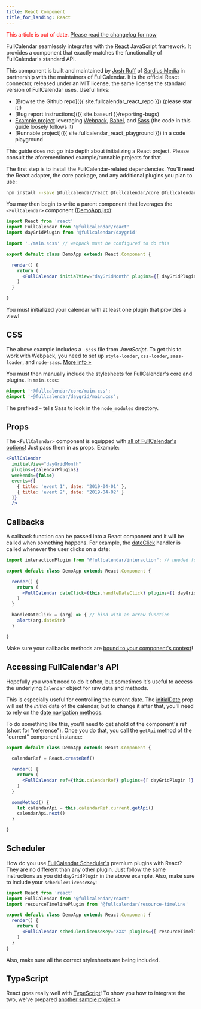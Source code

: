 ```yaml
---
title: React Component
title_for_landing: React
---
```


<span style='color:red'>This article is out of date. <a href='upgrading-from-v4#react-connector' class='more-link'>Please read the changelog for now</a></span>

FullCalendar seamlessly integrates with the [React] JavaScript framework. It provides a component that exactly matches the functionality of FullCalendar's standard API.

This component is built and maintained by [Josh Ruff](https://github.com/joshuaRuff) of [Sardius Media](http://sardius.media/) in partnership with the maintainers of FullCalendar. It is the official React connector, released under an MIT license, the same license the standard version of FullCalendar uses. Useful links:

- [Browse the Github repo]({{ site.fullcalendar_react_repo }}) (please star it!)
- [Bug report instructions]({{ site.baseurl }}/reporting-bugs)
- [Example project][example project] leveraging [Webpack], [Babel], and [Sass] (the code in this guide loosely follows it)
- [Runnable project]({{ site.fullcalendar_react_playground }}) in a code playground

This guide does not go into depth about initializing a React project. Please consult the aforementioned example/runnable projects for that.

The first step is to install the FullCalendar-related dependencies. You'll need the React adapter, the core package, and any additional plugins you plan to use:

```bash
npm install --save @fullcalendar/react @fullcalendar/core @fullcalendar/daygrid
```

You may then begin to write a parent component that leverages the `<FullCalendar>` component ([DemoApp.jsx]):

```jsx
import React from 'react'
import FullCalendar from '@fullcalendar/react'
import dayGridPlugin from '@fullcalendar/daygrid'

import './main.scss' // webpack must be configured to do this

export default class DemoApp extends React.Component {

  render() {
    return (
      <FullCalendar initialView="dayGridMonth" plugins={[ dayGridPlugin ]} />
    )
  }

}
```

You must initialized your calendar with at least one plugin that provides a view!


## CSS

The above example includes a `.scss` file from *JavaScript*. To get this to work with Webpack, you need to set up `style-loader`, `css-loader`, `sass-loader`, and `node-sass`. [More info &raquo;][sass-loader]

You must then manually include the stylesheets for FullCalendar's core and plugins. In `main.scss`:

```scss
@import '~@fullcalendar/core/main.css';
@import '~@fullcalendar/daygrid/main.css';
```

The prefixed `~` tells Sass to look in the `node_modules` directory.


## Props

The `<FullCalendar>` component is equipped with [all of FullCalendar's options][docs toc]! Just pass them in as props. Example:

```jsx
<FullCalendar
  initialView="dayGridMonth"
  plugins={calendarPlugins}
  weekends={false}
  events={[
    { title: 'event 1', date: '2019-04-01' },
    { title: 'event 2', date: '2019-04-02' }
  ]}
  />
```


## Callbacks

A callback function can be passed into a React component and it will be called when something happens. For example, the [dateClick](dateClick) handler is called whenever the user clicks on a date:

```jsx
import interactionPlugin from "@fullcalendar/interaction"; // needed for dayClick

export default class DemoApp extends React.Component {

  render() {
    return (
      <FullCalendar dateClick={this.handleDateClick} plugins={[ dayGridPlugin, interactionPlugin ]} />
    )
  }

  handleDateClick = (arg) => { // bind with an arrow function
    alert(arg.dateStr)
  }

}
```

Make sure your callbacks methods are [bound to your component's context][callback-method-binding]!


## Accessing FullCalendar's API

Hopefully you won't need to do it often, but sometimes it's useful to access the underlying `Calendar` object for raw data and methods.

This is especially useful for controlling the current date. The [initialDate](initialDate) prop will set the *initial* date of the calendar, but to change it after that, you'll need to rely on the [date navigation methods](date-navigation).

To do something like this, you'll need to get ahold of the component's ref (short for "reference"). Once you do that, you call the `getApi` method of the "current" component instance:

```jsx
export default class DemoApp extends React.Component {

  calendarRef = React.createRef()

  render() {
    return (
      <FullCalendar ref={this.calendarRef} plugins={[ dayGridPlugin ]} />
    )
  }

  someMethod() {
    let calendarApi = this.calendarRef.current.getApi()
    calendarApi.next()
  }

}
```


## Scheduler

How do you use [FullCalendar Scheduler's](premium) premium plugins with React? They are no different than any other plugin. Just follow the same instructions as you did `dayGridPlugin` in the above example. Also, make sure to include your `schedulerLicenseKey`:

```jsx
import React from 'react'
import FullCalendar from '@fullcalendar/react'
import resourceTimelinePlugin from '@fullcalendar/resource-timeline'

export default class DemoApp extends React.Component {
  render() {
    return (
      <FullCalendar schedulerLicenseKey="XXX" plugins={[ resourceTimelinePlugin ]} />
    )
  }
}
```

Also, make sure all the correct stylesheets are being included.


## TypeScript

React goes really well with [TypeScript]! To show you how to integrate the two, we've prepared [another sample project &raquo;][typescript project]


[React]: https://reactjs.org/
[Webpack]: https://webpack.js.org/
[Babel]: https://babeljs.io/
[Sass]: https://sass-lang.com/
[example project]: https://github.com/fullcalendar/fullcalendar-example-projects/tree/master/react
[DemoApp.jsx]: https://github.com/fullcalendar/fullcalendar-example-projects/blob/master/react/src/DemoApp.jsx
[sass-loader]: https://github.com/webpack-contrib/sass-loader#readme
[docs toc]: https://fullcalendar.io/docs#toc
[callback-method-binding]: https://medium.com/@pauloesteves8/es6-classes-binding-public-class-fields-and-event-handling-in-react-2e1e39b1d498
[TypeScript]: https://www.typescriptlang.org/
[typescript project]: https://github.com/fullcalendar/fullcalendar-example-projects/tree/master/react-typescript
